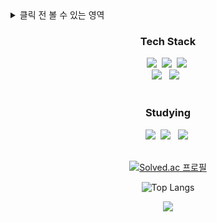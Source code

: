 <details>
	<summary>클릭 전 볼 수 있는 영역</summary>
	<span>클릭 후에만 표시되는 영역</span>
</details>


<h3 align="center">Tech Stack</h3>
<div align="center">
  <img src="https://img.shields.io/badge/python-yellow.svg?style=for-the-badge&logo=python&logoColor=3776AB" />&nbsp
  <img src="https://img.shields.io/badge/javascript-F7DF1E.svg?style=for-the-badge&logo=javascript&logoColor=20232a" />&nbsp
  <img src="https://img.shields.io/badge/html5-E34F26.svg?style=for-the-badge&logo=html5&logoColor=white" />&nbsp
</div>

<div align="center">
<img src="https://img.shields.io/badge/Node.js-339933?style=for-the-badge&logo=Node.js&logoColor=white"/></a> &nbsp
<img src="https://img.shields.io/badge/MongoDB-47A248?style=for-the-badge&logo=MongoDB&logoColor=white"/></a> &nbsp 
</div>

<br>

<h3 align='center'> Studying </h3>
<div align='center'>
  <img src="https://img.shields.io/badge/lua-F0F0F0.svg?style=for-the-badge&logo=lua&logoColor=2C2D72" />&nbsp
<img src="https://img.shields.io/badge/c++-00599C?style=for-the-badge&logo=c%2B%2B&logoColor=white"/></a> &nbsp 
<img src="https://img.shields.io/badge/react-20232a.svg?style=for-the-badge&logo=react&logoColor=61DAFB" />&nbsp
</div>
<div align = 'center'>

<br>

[![Solved.ac 프로필](http://mazassumnida.wtf/api/generate_badge?boj=ash_girlfriend)](https://solved.ac/ash_girlfriend)

![Top Langs](https://github-readme-stats.vercel.app/api/top-langs/?username=wkdgusdn0106&layout=compact&theme=dracula)

<img src="http://mazandi.herokuapp.com/api?handle=ash_girlfriend&theme=warm"/>
</div>
